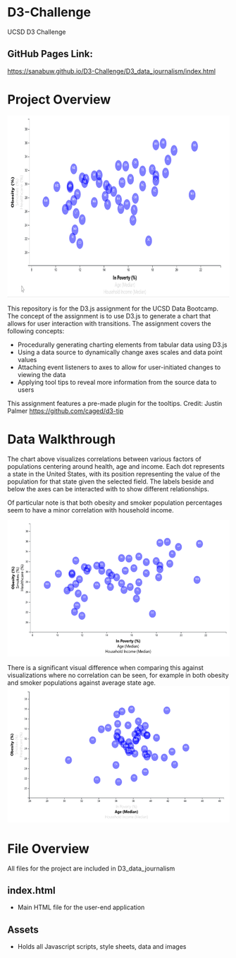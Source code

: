 # D3-Challenge
UCSD D3 Challenge

## GitHub Pages Link:
https://sanabuw.github.io/D3-Challenge/D3_data_journalism/index.html


# Project Overview
<img src="D3_data_journalism/assets/other/images/demo.gif" width="800" height="412"/>


This repository is for the D3.js assignment for the UCSD Data Bootcamp. The concept of the assignment is to use D3.js to generate a chart that allows for user interaction with transitions. The assignment covers the following concepts:
- Procedurally generating charting elements from tabular data using D3.js
- Using a data source to dynamically change axes scales and data point values
- Attaching event listeners to axes to allow for user-initiated changes to viewing the data
- Applying tool tips to reveal more information from the source data to users

This assignment features a pre-made plugin for the tooltips.
Credit:
Justin Palmer
https://github.com/caged/d3-tip

# Data Walkthrough
The chart above visualizes correlations between various factors of populations centering around health, age and income. Each dot represents a state in the United States, with its position representing the value of the population for that state given the selected field. The labels beside and below the axes can be interacted with to show different relationships.

Of particular note is that both obesity and smoker population percentages seem to have a minor correlation with household income.

<img src="D3_data_journalism/assets/other/images/obesity_v_poverty.png" width="600" height="309"/>

There is a significant visual difference when comparing this against visualizations where no correlation can be seen, for example in both obesity and smoker populations against average state age.
<img src="D3_data_journalism/assets/other/images/obesity_v_age.png" width="600" height="309"/>



# File Overview
All files for the project are included in D3_data_journalism

## index.html
- Main HTML file for the user-end application

## Assets
- Holds all Javascript scripts, style sheets, data and images
